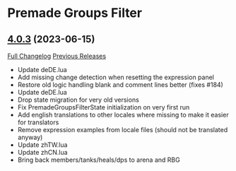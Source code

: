 # Premade Groups Filter

## [4.0.3](https://github.com/0xbs/premade-groups-filter/tree/4.0.3) (2023-06-15)
[Full Changelog](https://github.com/0xbs/premade-groups-filter/compare/4.0.2...4.0.3) [Previous Releases](https://github.com/0xbs/premade-groups-filter/releases)

- Update deDE.lua  
- Add missing change detection when resetting the expression panel  
- Restore old logic handling blank and comment lines better (fixes #184)  
- Update deDE.lua  
- Drop state migration for very old versions  
- Fix PremadeGroupsFilterState initialization on very first run  
- Add english translations to other locales where missing to make it easier for translators  
- Remove expression examples from locale files (should not be translated anyway)  
- Update zhTW.lua  
- Update zhCN.lua  
- Bring back members/tanks/heals/dps to arena and RBG  
